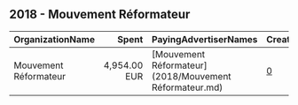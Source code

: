 ## 2018 - Mouvement Réformateur 
|OrganizationName|Spent|PayingAdvertiserNames|CreativeUrls|Impressions|Genders|AgeBrackets|CountryCodes|BillingAddresses|CandidateBallotInformation|
|:---|---:|:---|:---|---:|:---|:---|:---|:---|:---|
|Mouvement Réformateur|4,954.00 EUR|[Mouvement Réformateur](2018/Mouvement Réformateur.md)|[0](https://www.snap.com/political-ads/asset/1c8568e3386973efb52a3a61956143ee740e4db298ce31129f7804f61605bd2b?mediaType=mp4)|3,600,057||17-24|belgium|"Avenue de la Toison d'Or 84,Bruxelles,1060,BE"||

